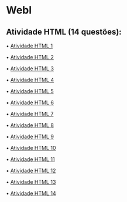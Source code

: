 # Webl
## Atividade HTML (14 questões):

• [Atividade HTML 1](https://akarinela.github.io/Atividade1/)

• [Atividade HTML 2](https://akarinela.github.io/Atividade2/)

• [Atividade HTML 3]()

• [Atividade HTML 4](https://akarinela.github.io/Atividade4/)

• [Atividade HTML 5](https://akarinela.github.io/Atividade5/)

• [Atividade HTML 6](https://akarinela.github.io/Atividade6/)

• [Atividade HTML 7](https://akarinela.github.io/Atividade7/)

• [Atividade HTML 8](https://akarinela.github.io/Atividade8/)

• [Atividade HTML 9](https://akarinela.github.io/Atividade9/)

• [Atividade HTML 10](https://akarinela.github.io/Atividade10/)

• [Atividade HTML 11](https://akarinela.github.io/Atividade11/)

• [Atividade HTML 12](https://akarinela.github.io/Atividade12/)

• [Atividade HTML 13](https://akarinela.github.io/Atividade13/)

• [Atividade HTML 14](https://akarinela.github.io/Atividade14/)
